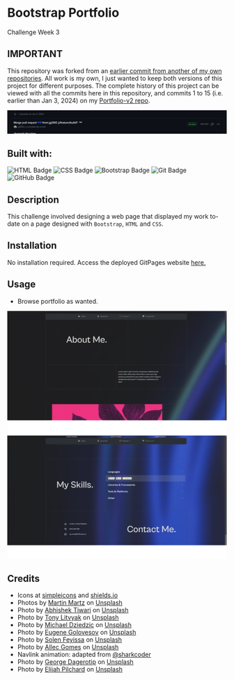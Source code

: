 # Bootstrap Portfolio
Challenge Week 3

## IMPORTANT
This repository was forked from an [earlier commit from another of my own repositories](https://github.com/jg2002-j/portfolio-v2/pull/17).
All work is my own, I just wanted to keep both versions of this project for different purposes.
The complete history of this project can be viewed with all the commits here in this repository, and commits 1 to 15 (i.e. earlier than Jan 3, 2024) on my [Portfolio-v2 repo](https://github.com/jg2002-j/portfolio-v2/commits/main/). 

![Screenshot of the other repo's commit history](./images/image-1.png)

## Built with:
![HTML Badge](https://img.shields.io/badge/HTML-white?logo=html5&logoColor=%23E34F26")
![CSS Badge](https://img.shields.io/badge/CSS-white?logo=CSS3&logoColor=%231572B6)
![Bootstrap Badge](https://img.shields.io/badge/Bootstrap-white?logo=bootstrap&logoColor=%237952B3)
![Git Badge](https://img.shields.io/badge/Git-white?logo=git&logoColor=%23F05032)
![GitHub Badge](https://img.shields.io/badge/GitHub-white?logo=github&logoColor=%23181717)

## Description

This challenge involved designing a web page that displayed my work to-date on a page designed with `Bootstrap`, `HTML` and `CSS`.


## Installation

No installation required. Access the deployed GitPages website [here.](https://jg2002-j.github.io/bootstrap-portfolio/)

## Usage

- Browse portfolio as wanted.

![Deployed Website Screenshot](./images/deployed.png)
![Deployed Website Screenshot](./images/deployed2.png)

## Credits
- Icons at [simpleicons](https://simpleicons.org/) and [shields.io](https://shields.io/)
- Photos by <a href="https://unsplash.com/@martz90?utm_content=creditCopyText&utm_medium=referral&utm_source=unsplash">Martin Martz</a> on <a href="https://unsplash.com/photos/a-blue-and-purple-background-with-wavy-lines-FdxPbyHEw6Y?utm_content=creditCopyText&utm_medium=referral&utm_source=unsplash">Unsplash</a>
- Photo by <a href="https://unsplash.com/@abhi_2410?utm_content=creditCopyText&utm_medium=referral&utm_source=unsplash">Abhishek Tiwari</a> on <a href="https://unsplash.com/photos/qcimj8DMjLE?utm_content=creditCopyText&utm_medium=referral&utm_source=unsplash">Unsplash</a>
- Photo by <a href="https://unsplash.com/@justatony?utm_content=creditCopyText&utm_medium=referral&utm_source=unsplash">Tony Litvyak</a> on <a href="https://unsplash.com/photos/nHMyboz2XI8?utm_content=creditCopyText&utm_medium=referral&utm_source=unsplash">Unsplash</a>
- Photo by <a href="https://unsplash.com/@lazycreekimages?utm_content=creditCopyText&utm_medium=referral&utm_source=unsplash">Michael Dziedzic</a> on <a href="https://unsplash.com/photos/a-close-up-of-a-computer-mother-board-RkAvhhV0Mtk?utm_content=creditCopyText&utm_medium=referral&utm_source=unsplash">Unsplash</a>
- Photo by <a href="https://unsplash.com/@eugene_golovesov?utm_content=creditCopyText&utm_medium=referral&utm_source=unsplash">Eugene Golovesov</a> on <a href="https://unsplash.com/photos/a-close-up-of-a-green-leafy-plant-12-LhcMD2Hg?utm_content=creditCopyText&utm_medium=referral&utm_source=unsplash">Unsplash</a>
- Photo by <a href="https://unsplash.com/@solenfeyissa?utm_content=creditCopyText&utm_medium=referral&utm_source=unsplash">Solen Feyissa</a> on <a href="https://unsplash.com/photos/blue-and-white-water-waves-0m_6xyoaelo?utm_content=creditCopyText&utm_medium=referral&utm_source=unsplash">Unsplash</a>
- Photo by <a href="https://unsplash.com/@allecgomes?utm_content=creditCopyText&utm_medium=referral&utm_source=unsplash">Allec Gomes</a> on <a href="https://unsplash.com/photos/black-and-red-leaf-illustration-Yek0cYh0bnY?utm_content=creditCopyText&utm_medium=referral&utm_source=unsplash">Unsplash</a>
- Navlink animation: adapted from <a href="https://codepen.io/sharkcoder/pen/oNLoddx">@sharkcoder</a>
- Photo by <a href="https://unsplash.com/@dagerotip?utm_content=creditCopyText&utm_medium=referral&utm_source=unsplash">George Dagerotip</a> on <a href="https://unsplash.com/photos/a-close-up-of-a-green-plant-with-lots-of-leaves-qmU9jpj6mCc?utm_content=creditCopyText&utm_medium=referral&utm_source=unsplash">Unsplash</a>
- Photo by <a href="https://unsplash.com/@elijahp?utm_content=creditCopyText&utm_medium=referral&utm_source=unsplash">Elijah Pilchard</a> on <a href="https://unsplash.com/photos/a-close-up-of-a-green-plant-with-leaves-O-EArs-z9hk?utm_content=creditCopyText&utm_medium=referral&utm_source=unsplash">Unsplash</a>
  